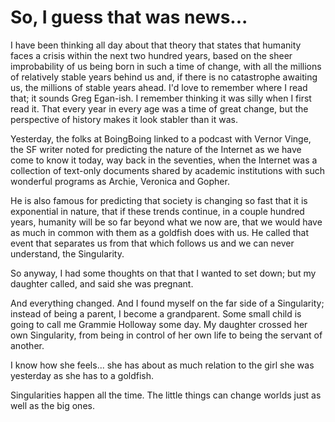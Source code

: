 # So, I guess that was news...

I have been thinking all day about that theory that states that humanity faces a crisis within the next two hundred years, based on the sheer improbability of us being born in such a time of change, with all the millions of relatively stable years behind us and, if there is no catastrophe awaiting us, the millions of stable years ahead. I'd love to remember where I read that; it sounds Greg Egan-ish. I remember thinking it was silly when I first read it. That every year in every age was a time of great change, but the perspective of history makes it look stabler than it was.

Yesterday, the folks at BoingBoing linked to a podcast with Vernor Vinge, the SF writer noted for predicting the nature of the Internet as we have come to know it today, way back in the seventies, when the Internet was a collection of text-only documents shared by academic institutions with such wonderful programs as Archie, Veronica and Gopher.

He is also famous for predicting that society is changing so fast that it is exponential in nature, that if these trends continue, in a couple hundred years, humanity will be so far beyond what we now are, that we would have as much in common with them as a goldfish does with us. He called that event that separates us from that which follows us and we can never understand, the Singularity.

So anyway, I had some thoughts on that that I wanted to set down; but my daughter called, and said she was pregnant.

And everything changed. And I found myself on the far side of a Singularity; instead of being a parent, I become a grandparent. Some small child is going to call me Grammie Holloway some day. My daughter crossed her own Singularity, from being in control of her own life to being the servant of another.

I know how she feels... she has about as much relation to the girl she was yesterday as she has to a goldfish.

Singularities happen all the time. The little things can change worlds just as well as the big ones.
